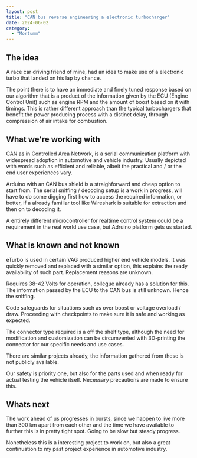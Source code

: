 ```yaml
---
layout: post
title: "CAN bus reverse engineering a electronic turbocharger"
date: 2024-06-02
category:
  - "Mortumm"
---
```

## The idea

A race car driving friend of mine, had an idea to make use of a electronic turbo that landed on his lap by chance.

The point there is to have an immediate and finely tuned response based on our algorithm that is a product of the information given by the ECU (Engine Control Unit) such as engine RPM and the amount of boost based on it with timings. This is rather different approach than the typical turbochargers that benefit the power producing process with a distinct delay, through compression of air intake for combustion.

## What we're working with

CAN as in Controlled Area Network, is a serial communication platform with widespread adoption in automotive and vehicle industry. Usually depicted with words such as efficient and reliable, albeit the practical and / or the end user experiences vary.

Arduino with an CAN bus shield is a straighforward and cheap option to start from. The serial sniffing / decoding setup is a work in progress, will have to do some digging first how to access the required information, or better, if a already familiar tool like Wireshark is suitable for extraction and then on to decoding it.

A entirely different microcontroller for realtime control system could be a requirement in the real world use case, but Adruino platform gets us started.

## What is known and not known

eTurbo is used in certain VAG produced higher end vehicle models. It was quickly removed and replaced with a similar option, this explains the ready availability of such part. Replacement reasons are unknown.

Requires 38-42 Volts for operation, collegue already has a solution for this. The information passed by the ECU to the CAN bus is still unknown. Hence the sniffing.

Code safeguards for situations such as over boost or voltage overload / draw. Proceeding with checkpoints to make sure it is safe and working as expected.

The connector type required is a off the shelf type, although the need for modification and customization can be circumvented with 3D-printing the connector for our specific needs and use cases.

There are similar projects already, the information gathered from these is not publicly available.

Our safety is priority one, but also for the parts used and when ready for actual testing the vehicle itself. Necessary precautions are made to ensure this.

## Whats next

The work ahead of us progresses in bursts, since we happen to live more than 300 km apart from each other and the time we have available to further this is in pretty tight spot. Going to be slow but steady progress.

Nonetheless this is a interesting project to work on, but also a great continuation to my past project experience in automotive industry.
